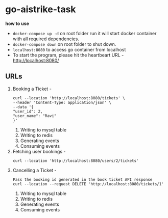 # go-aistrike-task
**how to use**

 - `docker-compose up -d` on root folder run it will start docker
   container with all required dependencies. 
 - `docker-compose down` on root folder to shut down.
  - `localhost:8080` to access go container from localhost
  - To start the program, please hit the heartbeart URL - [http://localhost:8080/](http://localhost:3333/)

## URLs

1. Booking a Ticket -
   ```http request
   curl --location 'http://localhost:8080/tickets' \
   --header 'Content-Type: application/json' \
   --data '{
   "user_id": 2,
   "user_name": "Ravi"
   }'
   ```
   1. Writing to mysql table
   2. Writing to redis
   3. Generating events
   4. Consuming events
2. Fetching user bookings -
   ```http request
   curl --location 'http://localhost:8080/users/2/tickets'
   ```
3. Cancelling a Ticket - 
   ```http request
   Pass the booking id generated in the book ticket API response
   curl --location --request DELETE 'http://localhost:8080/tickets/1'
   ```
   1. Writing to mysql table
   2. Writing to redis
   3. Generating events
   4. Consuming events

